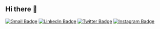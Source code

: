 ## Hi there 👋

[![Gmail Badge](https://img.shields.io/badge/-theulusan@gmail.com-c14438?style=flat&logo=Gmail&logoColor=white)](mailto:theulusan@gmail.com "Connect via Email")
[![Linkedin Badge](https://img.shields.io/badge/-emreulusan-0072b1?style=flat&logo=Linkedin&logoColor=white)](https://www.linkedin.com/in/emreulusan/ "Connect on LinkedIn")
[![Twitter Badge](https://img.shields.io/badge/-@theulusan-00acee?style=flat&logo=Twitter&logoColor=white)](https://twitter.com/intent/follow?screen_name=theulusan "Follow on Twitter")
[![Instagram Badge](https://img.shields.io/badge/-Instagram-C13584?style=flat&logo=Instagram&logoColor=white)](https://www.instagram.com/emreulusan/)
